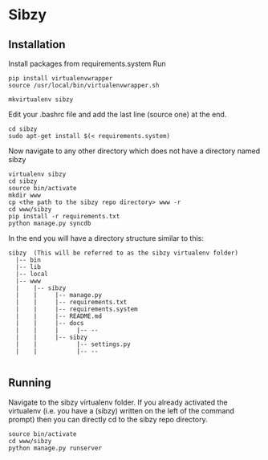 Sibzy
=====

Installation
------------

Install packages from requirements.system
Run
```
pip install virtualenvwrapper
source /usr/local/bin/virtualenvwrapper.sh

mkvirtualenv sibzy
```

Edit your .bashrc file and add the last line (source one) at the end.



```
cd sibzy
sudo apt-get install $(< requirements.system)
```

Now navigate to any other directory which does not have a directory named sibzy

```
virtualenv sibzy
cd sibzy
source bin/activate
mkdir www
cp <the path to the sibzy repo directory> www -r
cd www/sibzy
pip install -r requirements.txt
python manage.py syncdb
```

In the end you will have a directory structure similar to this:
```
sibzy  (This will be referred to as the sibzy virtualenv folder)
  |-- bin
  |-- lib
  |-- local
  |-- www
  |    |-- sibzy
  |    |     |-- manage.py
  |    |     |-- requirements.txt
  |    |     |-- requirements.system
  |    |     |-- README.md
  |    |     |-- docs
  |    |     |     |-- --
  |    |     |-- sibzy
  |    |           |-- settings.py
  |    |           |-- --
             
```

Running
-------

Navigate to the sibzy virtualenv folder.
If you already activated the virtualenv (i.e. you have a (sibzy) written on the left of the command prompt) then you can directly cd to the sibzy repo directory.
```
source bin/activate
cd www/sibzy
python manage.py runserver
```
